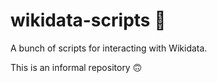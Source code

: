 # wikidata-scripts 🚀
A bunch of scripts for interacting with Wikidata.

This is an informal repository 🙃
